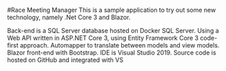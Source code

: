 #Race Meeting Manager
This is a sample application to try out some new technology, namely .Net Core 3 and Blazor.

Back-end is a SQL Server database hosted on Docker SQL Server.
Using a Web API written in ASP.NET Core 3, using Entity Framework Core 3 code-first approach.
Automapper to translate between models and view models.
Blazor front-end with Bootstrap.
IDE is Visual Studio 2019.
Source code is hosted on GitHub and integrated with VS
